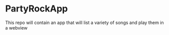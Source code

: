 # PartyRockApp
This repo will contain an app that will list a variety of songs and play them in a webview
